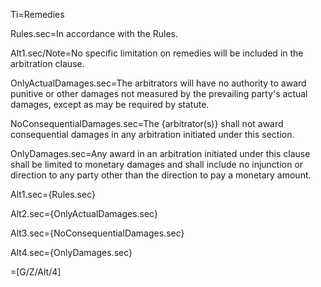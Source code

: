 Ti=Remedies

Rules.sec=In accordance with the Rules.

Alt1.sec/Note=No specific limitation on remedies will be included in the arbitration clause.

OnlyActualDamages.sec=The arbitrators will have no authority to award punitive or other damages not measured by the prevailing party's actual damages, except as may be required by statute.

NoConsequentialDamages.sec=The {arbitrator(s)} shall not award consequential damages in any arbitration initiated under this section.

OnlyDamages.sec=Any award in an arbitration initiated under this clause shall be limited to monetary damages and shall include no injunction or direction to any party other than the direction to pay a monetary amount.


Alt1.sec={Rules.sec}

Alt2.sec={OnlyActualDamages.sec}

Alt3.sec={NoConsequentialDamages.sec}

Alt4.sec={OnlyDamages.sec}

=[G/Z/Alt/4]
